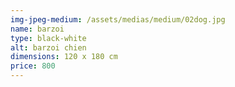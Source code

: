 ```yaml
---
img-jpeg-medium: /assets/medias/medium/02dog.jpg
name: barzoi
type: black-white
alt: barzoi chien
dimensions: 120 x 180 cm
price: 800
---
```

